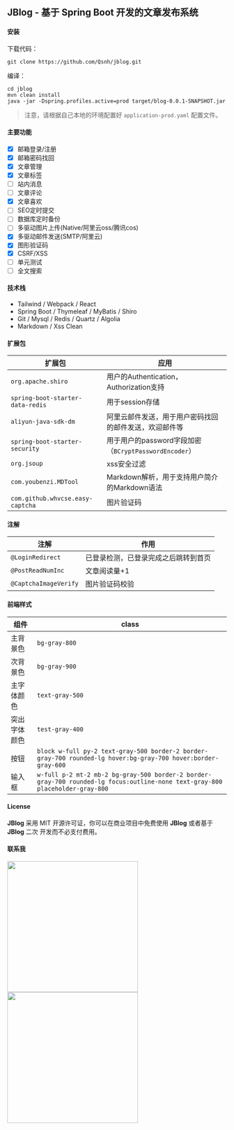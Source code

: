 
## **JBlog** - 基于 Spring Boot 开发的文章发布系统

#### 安装

下载代码：

```
git clone https://github.com/Qsnh/jblog.git
```

编译：

```
cd jblog
mvn clean install
java -jar -Dspring.profiles.active=prod target/blog-0.0.1-SNAPSHOT.jar
```

> 注意，请根据自己本地的环境配置好 `application-prod.yaml` 配置文件。

#### 主要功能

+ [x] 邮箱登录/注册
+ [x] 邮箱密码找回
+ [x] 文章管理
+ [x] 文章标签
+ [ ] 站内消息
+ [ ] 文章评论
+ [x] 文章喜欢
+ [ ] SEO定时提交
+ [ ] 数据库定时备份
+ [ ] 多驱动图片上传(Native/阿里云oss/腾讯cos)
+ [x] 多驱动邮件发送(SMTP/阿里云)
+ [x] 图形验证码
+ [x] CSRF/XSS
+ [ ] 单元测试
+ [ ] 全文搜索

#### 技术栈

+ Tailwind / Webpack / React
+ Spring Boot / Thymeleaf / MyBatis / Shiro
+ Git / Mysql / Redis / Quartz / Algolia
+ Markdown / Xss Clean

#### 扩展包

| 扩展包 | 应用 |
| --- | --- |
| `org.apache.shiro` | 用户的Authentication，Authorization支持 |
| `spring-boot-starter-data-redis` | 用于session存储 |
| `aliyun-java-sdk-dm` | 阿里云邮件发送，用于用户密码找回的邮件发送，欢迎邮件等 |
| `spring-boot-starter-security` | 用于用户的password字段加密（`BCryptPasswordEncoder`）|
| `org.jsoup` | xss安全过滤 |
| `com.youbenzi.MDTool` | Markdown解析，用于支持用户简介的Markdown语法 |
| `com.github.whvcse.easy-captcha` | 图片验证码 |

#### 注解

| 注解 | 作用 |
| --- | --- |
| `@LoginRedirect` | 已登录检测，已登录完成之后跳转到首页 |
| `@PostReadNumInc` | 文章阅读量+1 |
| `@CaptchaImageVerify` | 图片验证码校验 |

#### 前端样式

| 组件 | class |
| --- | --- |
| 主背景色 | `bg-gray-800` |
| 次背景色 | `bg-gray-900` |
| 主字体颜色 | `text-gray-500` |
| 突出字体颜色 | `test-gray-400` |
| 按钮 | `block w-full py-2 text-gray-500 border-2 border-gray-700 rounded-lg hover:bg-gray-700 hover:border-gray-600` |
| 输入框 | `w-full p-2 mt-2 mb-2 bg-gray-500 border-2 border-gray-700 rounded-lg focus:outline-none text-gray-800 placeholder-gray-800` |

#### License

**JBlog** 采用 MIT 开源许可证，你可以在商业项目中免费使用 **JBlog** 或者基于 **JBlog** 二次 开发而不必支付费用。

#### 联系我

<p>
<img src="https://user-images.githubusercontent.com/12671205/64419962-a1edc500-d0d0-11e9-8662-e57ab8382078.jpg" width=300>
<img src="https://s1.ax1x.com/2018/09/29/ilrhKP.png" width=300>
</p>
